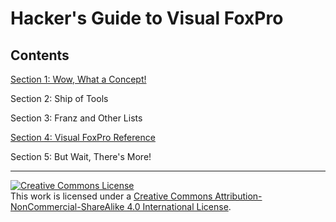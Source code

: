# Hacker's Guide to Visual FoxPro

## Contents

[Section 1: Wow, What a Concept!](section1/index.md)

Section 2: Ship of Tools

Section 3: Franz and Other Lists

[Section 4: Visual FoxPro Reference](section4/index.md)

Section 5: But Wait, There's More!

<hr>

<a rel="license" href="http://creativecommons.org/licenses/by-nc-sa/4.0/"><img alt="Creative Commons License" style="border-width:0" src="https://i.creativecommons.org/l/by-nc-sa/4.0/88x31.png" /></a><br />This work is licensed under a <a rel="license" href="http://creativecommons.org/licenses/by-nc-sa/4.0/">Creative Commons Attribution-NonCommercial-ShareAlike 4.0 International License</a>.